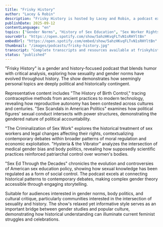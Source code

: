```yaml
---
title: "Frisky History"
author: "Lacey & Robin"
description: "Frisky History is hosted by Lacey and Robin, a podcast exploring the intersection of sex, gender, and history with humor. The show covers the evolution of sex education, contraceptive technology development, sex worker rights, political sex scandals, and historical changes in gender norms. With a relaxed yet critical style that combines historical research with contemporary perspectives, it has a Spotify rating of 4.6 (30+ reviews) and unique influence in the intersection of gender studies and popular culture."
publishDate: 2025-09-12
contentLanguage: "en"
topics: ["Gender Norms", "History of Sex Education", "Sex Worker Rights", "Body Politics", "Cultural Critique"]
sourceUrl: "https://open.spotify.com/show/5ahzHKvqFLTvN1sRHYltBn"
embedUrl: "https://open.spotify.com/embed/show/5ahzHKvqFLTvN1sRHYltBn"
thumbnail: "/images/podcasts/frisky-history.jpg"
transcript: "Complete transcripts and resources available at friskyhistory.com"
status: "published"
---
```


"Frisky History" is a gender and history-focused podcast that blends humor with critical analysis, exploring how sexuality and gender norms have evolved throughout history. The show demonstrates how seemingly personal topics are deeply political and historically contingent.

Representative content includes "The History of Birth Control," tracing contraceptive methods from ancient practices to modern technology, revealing how reproductive autonomy has been contested across cultures and centuries. "Sex Scandals in American Politics" examines how political figures' sexual conduct intersects with power structures, demonstrating the gendered nature of political accountability.

"The Criminalization of Sex Work" explores the historical treatment of sex workers and legal changes affecting their rights, contextualizing contemporary debates within broader patterns of moral regulation and economic exploitation. "Hysteria & the Vibrator" analyzes the intersection of medical gender bias and body politics, revealing how supposedly scientific practices reinforced patriarchal control over women's bodies.

"Sex Ed Through the Decades" chronicles the evolution and controversies of American sex education policy, showing how sexual knowledge has been regulated as a form of social control. The podcast excels at connecting historical patterns to contemporary debates, making complex gender theory accessible through engaging storytelling.

Suitable for audiences interested in gender norms, body politics, and cultural critique, particularly communities interested in the intersection of sexuality and history. The show's relaxed yet informative style serves as an important bridge between gender studies and popular culture, demonstrating how historical understanding can illuminate current feminist struggles and celebrations.